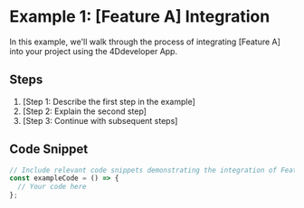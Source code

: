# Example 1: [Feature A] Integration

In this example, we'll walk through the process of integrating [Feature A] into your project using the 4Ddeveloper App.

## Steps

1. [Step 1: Describe the first step in the example]
2. [Step 2: Explain the second step]
3. [Step 3: Continue with subsequent steps]

## Code Snippet

```javascript
// Include relevant code snippets demonstrating the integration of Feature A
const exampleCode = () => {
  // Your code here
};
